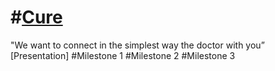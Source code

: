 #[Cure](http://www.mediafire.com/convkey/4d36/40hzip52ed334c70g.jpg) 
=================================================================
 "We want to connect in the simplest way the doctor with you” <br>
 [Presentation]
#Milestone 1
#Milestone 2
#Milestone 3
